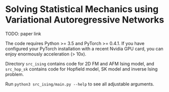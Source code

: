 # Solving Statistical Mechanics using Variational Autoregressive Networks
TODO: paper link

The code requires Python >= 3.5 and PyTorch >= 0.4.1. If you have configured your PyTorch installation with a recent Nvidia GPU card, you can enjoy enormously acceleration (> 10x).

Directory `src_ising` contains code for 2D FM and AFM Ising model, and `src_hop_sk` contains code for Hopfield model, SK model and inverse Ising problem.

Run `python3 src_ising/main.py --help` to see all adjustable arguments.
